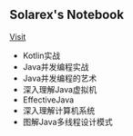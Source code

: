 Solarex's Notebook
-----------------------
[Visit](https://solarex.github.io/reading-notes/)

+ Kotlin实战
+ Java并发编程实战
+ Java并发编程的艺术
+ 深入理解Java虚拟机
+ EffectiveJava
+ 深入理解计算机系统
+ 图解Java多线程设计模式
